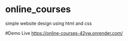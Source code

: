 # online_courses
simple website design  using html and css


#Demo Live 
https://online-courses-42yw.onrender.com/

